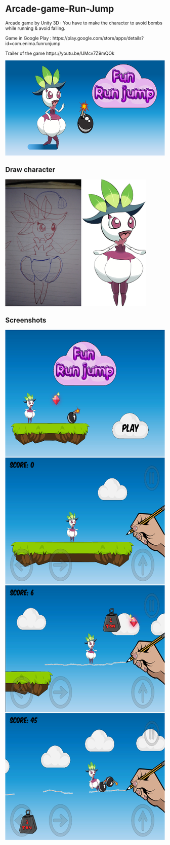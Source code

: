 # Arcade-game-Run-Jump
<p>Arcade game by Unity 3D : You have to make the character to avoid bombs while running &amp; avoid falling.</p>
<p>Game in Google Play :  https://play.google.com/store/apps/details?id=com.enima.funrunjump</p>
<p>Trailer of the game  https://youtu.be/UMcv7Z9mQOk</p>
<img src="screen/feature.png" height=300 >
<h2>Draw character</h2>
<img src="screen/prototype.jpg" height=400 >
<img src="screen/prototype Filo.png" height=400 >
<h2>Screenshots</h2>
<img src="screen/Capture 11.PNG" height=400 >
<img src="screen/Capture 2.PNG" height=400 >
<img src="screen/Capture 3.PNG" height=400 >
<img src="screen/Capture.PNG" height=400 >
